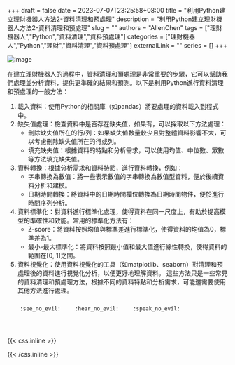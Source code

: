 +++ 
draft = false
date = 2023-07-07T23:25:58+08:00
title = "利用Python建立理財機器人方法2-資料清理和預處理"
description = "利用Python建立理財機器人方法2-資料清理和預處理"
slug = ""
authors = "AllenChen"
tags = ["理財機器人","Python","資料清理","資料預處理"]
categories = ["理財機器人","Python","理財","資料清理","資料預處理"]
externalLink = ""
series = []
+++

![image](/images/post/A-rabbit-with-big-blue-eyes-using-comouter-for-data-cleaning-and-preprocessing-to-create-a-python-robot-with-Van-Gogh-style.jpeg)

在建立理財機器人的過程中，資料清理和預處理是非常重要的步驟，它可以幫助我們處理並分析資料，提供更準確的結果和預測。以下是利用Python進行資料清理和預處理的一般方法：
1. 載入資料：使用Python的相關庫（如pandas）將要處理的資料載入到程式中。
2. 缺失值處理：檢查資料中是否存在缺失值，如果有，可以採取以下方法處理：
   - 刪除缺失值所在的行/列：如果缺失值數量較少且對整體資料影響不大，可以考慮刪除缺失值所在的行或列。
   - 填充缺失值：根據資料的特點和分析需求，可以使用均值、中位數、眾數等方法填充缺失值。
3. 資料轉換：根據分析需求和資料特點，進行資料轉換，例如：
   - 字串轉換為數值：將一些表示數值的字串轉換為數值型資料，便於後續資料分析和建模。
   - 日期時間轉換：將資料中的日期時間欄位轉換為日期時間物件，便於進行時間序列分析。
4. 資料標準化：對資料進行標準化處理，使得資料在同一尺度上，有助於提高模型的準確性和效能。常用的標準化方法有：
   - Z-score：將資料按照均值與標準差進行標準化，使得資料的均值為0，標準差為1。
   - 最小-最大標準化：將資料按照最小值和最大值進行線性轉換，使得資料的範圍在[0, 1]之間。
5. 資料視覺化：使用資料視覺化的工具（如matplotlib、seaborn）對清理和預處理後的資料進行視覺化分析，以便更好地理解資料。
這些方法只是一些常見的資料清理和預處理方法，根據不同的資料特點和分析需求，可能還需要使用其他方法進行處理。


<p><span class="nowrap"><span class="emojify">🙈</span> <code>:see_no_evil:</code></span>  <span class="nowrap"><span class="emojify">🙉</span> <code>:hear_no_evil:</code></span>  <span class="nowrap"><span class="emojify">🙊</span> <code>:speak_no_evil:</code></span></p>
<br>
    

{{< css.inline >}}
<style>
.emojify {
	font-family: Apple Color Emoji, Segoe UI Emoji, NotoColorEmoji, Segoe UI Symbol, Android Emoji, EmojiSymbols;
	font-size: 2rem;
	vertical-align: middle;
}
@media screen and (max-width:650px) {
  .nowrap {
    display: block;
    margin: 25px 0;
  }
}
</style>
{{< /css.inline >}}
